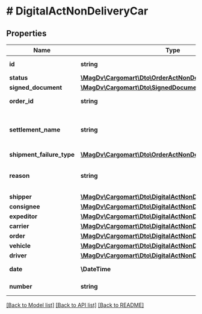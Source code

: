 # # DigitalActNonDeliveryCar

## Properties

Name | Type | Description | Notes
------------ | ------------- | ------------- | -------------
**id** | **string** | Идентификатор сущности акта |
**status** | [**\MagDv\Cargomart\Dto\OrderActNonDeliveryCarStatusEnum**](OrderActNonDeliveryCarStatusEnum.md) |  |
**signed_document** | [**\MagDv\Cargomart\Dto\SignedDocument**](SignedDocument.md) |  |
**order_id** | **string** | Идентификатор заказа |
**settlement_name** | **string** | Наименование населённого пункта составления акта |
**shipment_failure_type** | [**\MagDv\Cargomart\Dto\OrderActNonDeliveryCarTypeEnum**](OrderActNonDeliveryCarTypeEnum.md) |  |
**reason** | **string** | Сведения о несоответствии машины/водителя | [optional]
**shipper** | [**\MagDv\Cargomart\Dto\DigitalActNonDeliveryCarCompany**](DigitalActNonDeliveryCarCompany.md) |  |
**consignee** | [**\MagDv\Cargomart\Dto\DigitalActNonDeliveryCarCompany**](DigitalActNonDeliveryCarCompany.md) |  |
**expeditor** | [**\MagDv\Cargomart\Dto\DigitalActNonDeliveryCarCompany**](DigitalActNonDeliveryCarCompany.md) |  |
**carrier** | [**\MagDv\Cargomart\Dto\DigitalActNonDeliveryCarCompany**](DigitalActNonDeliveryCarCompany.md) |  |
**order** | [**\MagDv\Cargomart\Dto\DigitalActNonDeliveryCarOrder**](DigitalActNonDeliveryCarOrder.md) |  |
**vehicle** | [**\MagDv\Cargomart\Dto\DigitalActNonDeliveryCarMixinVehicle**](DigitalActNonDeliveryCarMixinVehicle.md) |  | [optional]
**driver** | [**\MagDv\Cargomart\Dto\DigitalActNonDeliveryCarMixinDriver**](DigitalActNonDeliveryCarMixinDriver.md) |  | [optional]
**date** | **\DateTime** | Дата документа |
**number** | **string** | Номер документа |

[[Back to Model list]](../../README.md#models) [[Back to API list]](../../README.md#endpoints) [[Back to README]](../../README.md)
